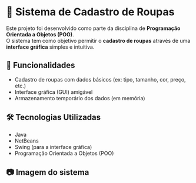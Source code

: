 # 🧥 Sistema de Cadastro de Roupas

Este projeto foi desenvolvido como parte da disciplina de **Programação Orientada a Objetos (POO)**.  
O sistema tem como objetivo permitir o **cadastro de roupas** através de uma **interface gráfica** simples e intuitiva.

## 🎯 Funcionalidades

- Cadastro de roupas com dados básicos (ex: tipo, tamanho, cor, preço, etc.)
- Interface gráfica (GUI) amigável
- Armazenamento temporário dos dados (em memória)

## 🛠️ Tecnologias Utilizadas

- Java
- NetBeans
- Swing (para a interface gráfica)
- Programação Orientada a Objetos (POO)

## 📷 Imagem do sistema

